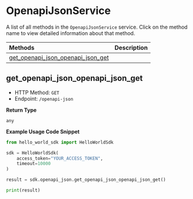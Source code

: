 # OpenapiJsonService

A list of all methods in the `OpenapiJsonService` service. Click on the method name to view detailed information about that method.

| Methods                                                                 | Description |
| :---------------------------------------------------------------------- | :---------- |
| [get_openapi_json_openapi_json_get](#get_openapi_json_openapi_json_get) |             |

## get_openapi_json_openapi_json_get

- HTTP Method: `GET`
- Endpoint: `/openapi-json`

**Return Type**

`any`

**Example Usage Code Snippet**

```python
from hello_world_sdk import HelloWorldSdk

sdk = HelloWorldSdk(
    access_token="YOUR_ACCESS_TOKEN",
    timeout=10000
)

result = sdk.openapi_json.get_openapi_json_openapi_json_get()

print(result)
```
